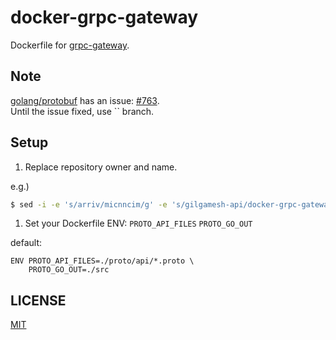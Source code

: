 # docker-grpc-gateway

Dockerfile for [grpc-gateway](https://github.com/grpc-ecosystem/grpc-gateway).

## Note

[golang/protobuf](https://github.com/golang/protobuf) has an issue: [#763](https://github.com/golang/protobuf/issues/763).  
Until the issue fixed, use `` branch.

## Setup

1. Replace repository owner and name.

e.g.)

```sh
$ sed -i -e 's/arriv/micnncim/g' -e 's/gilgamesh-api/docker-grpc-gateway/g' Dockerfile
```

1. Set your Dockerfile ENV: `PROTO_API_FILES` `PROTO_GO_OUT`

default:

```
ENV PROTO_API_FILES=./proto/api/*.proto \
    PROTO_GO_OUT=./src
```

## LICENSE

[MIT](./LICENSE)
